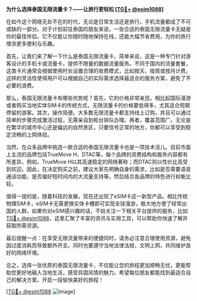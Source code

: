 **为什么选择泰国无限流量卡？——让旅行更轻松 [[TG💪+ @esim1088](https://t.me/s/esim1088)]**

在如今这个网络无处不在的时代，无论是日常生活还是旅行，手机流量都成了不可或缺的一部分。对于计划前往泰国的朋友来说，一张合适的泰国无限流量卡无疑是你的最佳伴侣。它不仅能让你随时随地保持在线，还能大幅节省费用，为你的旅行增添更多便利与乐趣。

首先，让我们来了解一下什么是泰国无限流量卡。简单来说，这是一种专门针对游客设计的手机卡或流量卡，提供不限量的数据流量服务。不同于国内的流量套餐，这类卡片通常会根据使用时长设置合理的收费模式，比如按天、按周或按月计费。这样的灵活性使得用户可以根据自己的实际需求选择最适合的服务方案，避免了不必要的浪费。

那么，泰国无限流量卡有哪些优势呢？首先，它的价格非常亲民。相比起国际漫游或者购买当地实体SIM卡的传统方式，无限流量卡的价格要低得多，尤其适合短期停留的游客。其次，操作简便。大多数无限流量卡都支持线上订购，并且可以通过简单的步骤完成激活过程，无需亲自到柜台排队办理。再者，覆盖范围广。无论是在繁华的城市中心还是偏远的自然景区，只要信号正常的地方，你都可以享受到稳定流畅的上网体验。

当然，在众多品牌中挑选一款合适的泰国无限流量卡也是一项技术活儿。目前市面上主流的品牌包括TrueMove H、DTAC等，每个品牌的资费结构和服务内容都有所差异。例如，TrueMove H以其高速稳定的网络著称；而DTAC则以性价比高受到欢迎。因此，在决定购买之前，建议大家先明确自身的需求，比如是否需要语音通话功能、是否偏好短时间内的大流量支持等，然后结合各品牌的特色进行权衡比较。

值得一提的是，随着科技的发展，现在还出现了eSIM卡这一新型产品。相比传统物理SIM卡，eSIM卡无需更换实体卡槽即可实现全球漫游，极大地方便了经常出国的人群。如果你对eSIM感兴趣的话，不妨关注一下相关平台提供的服务，比如[TG💪+ @esim1088](https://t.me/s/esim1088)，这里汇聚了丰富的资讯与实用工具，可以帮助你快速了解并获取所需资源。

最后提醒一点：在享受无限流量带来的便捷同时，请务必注意合理使用资源，避免因过度消耗而导致额外开支。同时也要遵守当地法律法规，文明上网，共同维护良好的网络环境。

总之，选择一张优质的泰国无限流量卡，不仅能让您的旅程更加顺畅无忧，更能帮助您更好地融入当地生活，感受异国风情的魅力。希望每位朋友都能找到最适合自己的解决方案，开启一段愉快美好的旅程！

[[TG💪+ @esim1088](https://t.me/s/esim1088) ![Image](https://i.postimg.cc/4NQfJmqS/Snipaste-2025-05-13-00-14-12.png)]